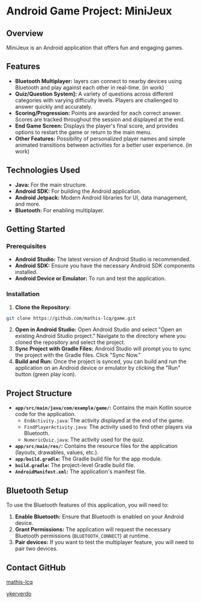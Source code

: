 # Android Game Project: MiniJeux

## Overview

MiniJeux is an Android application that offers fun and engaging games.


## Features

*   **Bluetooth Multiplayer:** layers can connect to nearby devices using Bluetooth and play against each other in real-time. (in work)
*   **Quiz/Question System]:** A variety of questions across different categories with varying difficulty levels. Players are challenged to answer quickly and accurately.
*   **Scoring/Progression:** Points are awarded for each correct answer. Scores are tracked throughout the session and displayed at the end.
*   **End Game Screen:** Displays the player's final score, and provides options to restart the game or return to the main menu.
*   **Other Features:** Possibility of personalized player names and simple animated transitions between activities for a better user experience. (in work)

## Technologies Used

*   **Java:** For the main structure.
*   **Android SDK:** For building the Android application.
*   **Android Jetpack:** Modern Android libraries for UI, data management, and more.
*   **Bluetooth:** For enabling multiplayer.

## Getting Started

### Prerequisites

*   **Android Studio:** The latest version of Android Studio is recommended.
*   **Android SDK:** Ensure you have the necessary Android SDK components installed.
*   **Android Device or Emulator:** To run and test the application.

### Installation

1.  **Clone the Repository:**
```bash 
git clone https://github.com/mathis-lcq/game.git
```

2.  **Open in Android Studio:** Open Android Studio and select "Open an existing Android Studio project." Navigate to the directory where you cloned the repository and select the project.
3.  **Sync Project with Gradle Files:** Android Studio will prompt you to sync the project with the Gradle files. Click "Sync Now."
4.  **Build and Run:** Once the project is synced, you can build and run the application on an Android device or emulator by clicking the "Run" button (green play icon).

## Project Structure

*   **`app/src/main/java/com/example/game/`:** Contains the main Kotlin source code for the application.
    *   `EndActivity.java`: The activity displayed at the end of the game.
    *   `FindPlayerActivity.java`: The activity used to find other players via Bluetooth.
    *   `NumericQuiz.java`: The activity used for the quiz.
*   **`app/src/main/res/`:** Contains the resource files for the application (layouts, drawables, values, etc.).
*   **`app/build.gradle`:** The Gradle build file for the app module.
*   **`build.gradle`:** The project-level Gradle build file.
*   **`AndroidManifest.xml`:** The application's manifest file.

## Bluetooth Setup

To use the Bluetooth features of this application, you will need to:

1.  **Enable Bluetooth:** Ensure that Bluetooth is enabled on your Android device.
2.  **Grant Permissions:** The application will request the necessary Bluetooth permissions (`BLUETOOTH_CONNECT`) at runtime.
3. **Pair devices:** If you want to test the multiplayer feature, you will need to pair two devices.

## Contact GitHub

[mathis-lcq](mathis-lcq)

[ykerverdo](ykerverdo)
